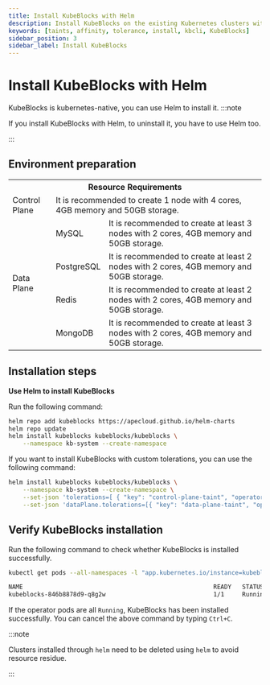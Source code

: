 ```yaml
---
title: Install KubeBlocks with Helm
description: Install KubeBlocks on the existing Kubernetes clusters with Helm
keywords: [taints, affinity, tolerance, install, kbcli, KubeBlocks]
sidebar_position: 3
sidebar_label: Install KubeBlocks
---
```


# Install KubeBlocks with Helm

KubeBlocks is kubernetes-native, you can use Helm to install it.
:::note

If you install KubeBlocks with Helm, to uninstall it, you have to use Helm too.

:::


## Environment preparation

<table>
	<tr>
	    <th colspan="3">Resource Requirements</th>
	</tr >
	<tr>
	    <td >Control Plane</td>
	    <td colspan="2">It is recommended to create 1 node with 4 cores, 4GB memory and 50GB storage. </td>
	</tr >
	<tr >
	    <td rowspan="4">Data Plane</td>
	    <td> MySQL </td>
	    <td>It is recommended to create at least 3 nodes with 2 cores, 4GB memory and 50GB storage. </td>
	</tr>
	<tr>
	    <td> PostgreSQL </td>
        <td>It is recommended to create at least 2 nodes with 2 cores, 4GB memory and 50GB storage.  </td>
	</tr>
	<tr>
	    <td> Redis </td>
        <td>It is recommended to create at least 2 nodes with 2 cores, 4GB memory and 50GB storage. </td>
	</tr>
	<tr>
	    <td> MongoDB </td>
	    <td>It is recommended to create at least 3 nodes with 2 cores, 4GB memory and 50GB storage. </td>
	</tr>
</table>

## Installation steps
**Use Helm to install KubeBlocks**

Run the following command:
```bash
helm repo add kubeblocks https://apecloud.github.io/helm-charts
helm repo update
helm install kubeblocks kubeblocks/kubeblocks \
    --namespace kb-system --create-namespace
````

If you want to install KubeBlocks with custom tolerations, you can use the following command:
```bash
helm install kubeblocks kubeblocks/kubeblocks \
    --namespace kb-system --create-namespace \
    --set-json 'tolerations=[ { "key": "control-plane-taint", "operator": "Equal", "effect": "NoSchedule", "value": "true" } ]' \
    --set-json 'dataPlane.tolerations=[{ "key": "data-plane-taint", "operator": "Equal", "effect": "NoSchedule", "value": "true" } ]'
```

## Verify KubeBlocks installation

Run the following command to check whether KubeBlocks is installed successfully.

```bash
kubectl get pods --all-namespaces -l "app.kubernetes.io/instance=kubeblocks" -w

NAME                                                     READY   STATUS      RESTARTS   AGE
kubeblocks-846b8878d9-q8g2w                              1/1     Running     0          98s
```

If the operator pods are all `Running`, KubeBlocks has been installed successfully. You can cancel the above command by typing `Ctrl+C`.

:::note

Clusters installed through `helm` need to be deleted using `helm` to avoid resource residue.

:::